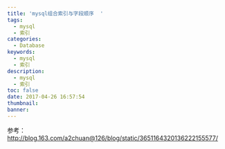 ```yaml
---
title: 'mysql组合索引与字段顺序  '
tags:
  - mysql
  - 索引
categories:
  - Database
keywords:
  - mysql
  - 索引
description:
  - mysql
  - 索引
toc: false
date: 2017-04-26 16:57:54
thumbnail:
banner:
---
```

参考：http://blog.163.com/a2chuan@126/blog/static/3651164320136222155577/